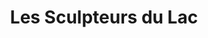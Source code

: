 ---
title: "Les Sculpteurs du Lac"
url: /montriond/les-sculpteurs-du-lac/
shop: décoration intérieure
---